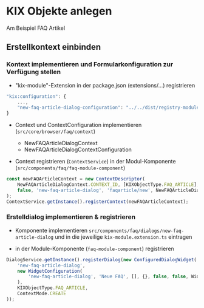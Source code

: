 # KIX Objekte anlegen

Am Beispiel FAQ Artikel

## Erstellkontext einbinden

### Kontext implementieren und Formularkonfiguration zur Verfügung stellen
- "kix-module"-Extension in der package.json (extensions/...) registrieren

```javascript
"kix:configuration": {
    ...,
    "new-faq-article-dialog-configuration": "../../dist/registry-modules/faq/new-faq-article-dialog-configuration.extension",
}
```
- Context und ContextConfiguration implementieren (`src/core/browser/faq/context`)
    - NewFAQArticleDialogContext
    - NewFAQArticleDialogContextConfiguration

- Context registrieren (`ContextService`) in der Modul-Komponente (`src/components/faq/faq-module-component`)

```javascript
const newFAQArticleContext = new ContextDescriptor(
    NewFAQArticleDialogContext.CONTEXT_ID, [KIXObjectType.FAQ_ARTICLE], ContextType.DIALOG, ContextMode.CREATE,
    false, 'new-faq-article-dialog', 'faqarticle/new', NewFAQArticleDialogContext
);
ContextService.getInstance().registerContext(newFAQArticleContext);
```

### Erstelldialog implementieren & registrieren
- Komponente implementieren `src/components/faq/dialogs/new-faq-article-dialog` und in die jeweilige `kix-module.extension.ts` eintragen

- in der Module-Komponente (`faq-module-component`) registrieren
```javascript
DialogService.getInstance().registerDialog(new ConfiguredDialogWidget(
    'new-faq-article-dialog',
    new WidgetConfiguration(
        'new-faq-article-dialog', 'Neue FAQ', [], {}, false, false, WidgetSize.BOTH, 'kix-icon-query'
    ),
    KIXObjectType.FAQ_ARTICLE,
    ContextMode.CREATE
));
```